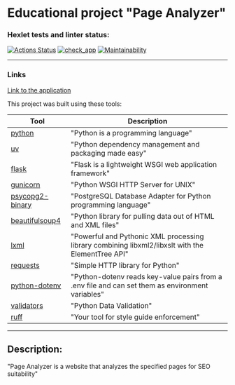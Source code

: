 # Educational project "Page Analyzer" #

### Hexlet tests and linter status:
[![Actions Status](https://github.com/AlexandrBorovkov/python-project-83/actions/workflows/hexlet-check.yml/badge.svg)](https://github.com/AlexandrBorovkov/python-project-83/actions)
[![check_app](https://github.com/AlexandrBorovkov/python-project-83/actions/workflows/check_app.yml/badge.svg)](https://github.com/AlexandrBorovkov/python-project-83/actions/workflows/check_app.yml)
[![Maintainability](https://api.codeclimate.com/v1/badges/bb373c7d77f76ff919f3/maintainability)](https://codeclimate.com/github/AlexandrBorovkov/python-project-83/maintainability)

---

### Links ###

[Link to the application](https://python-project-83-ke72.onrender.com)

This project was built using these tools:

| Tool                                                                        | Description                                             |
|-----------------------------------------------------------------------------|---------------------------------------------------------|
| [python](https://www.python.org/downloads/)                                 | "Python is a programming language"      |
| [uv](https://docs.astral.sh/uv/)                                            | "Python dependency management and packaging made easy"|
| [flask](https://flask.palletsprojects.com/en/stable/)                       | "Flask is a lightweight WSGI web application framework" |
| [gunicorn](https://docs.gunicorn.org/en/latest/)                            | "Python WSGI HTTP Server for UNIX"|
| [psycopg2-binary](https://www.psycopg.org/docs/)                            | "PostgreSQL Database Adapter for Python programming language"|
| [beautifulsoup4](https://www.crummy.com/software/BeautifulSoup/bs4/doc/)    | "Python library for pulling data out of HTML and XML files"|
| [lxml](https://pypi.org/project/lxml/)                                      | "Powerful and Pythonic XML processing library combining libxml2/libxslt with the ElementTree API"|
| [requests](https://requests.readthedocs.io/en/latest/)                      | "Simple HTTP library for Python"|
| [python-dotenv](https://pypi.org/project/python-dotenv/)                    | "Python-dotenv reads key-value pairs from a .env file and can set them as environment variables"|
| [validators](https://validators.readthedocs.io/en/latest/)                  | "Python Data Validation"|
| [ruff](https://docs.astral.sh/ruff/)                                        | "Your tool for style guide enforcement"|

---

## Description: ##
"Page Analyzer is a website that analyzes the specified pages for SEO suitability"